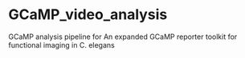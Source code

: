 # GCaMP_video_analysis
GCaMP analysis pipeline for An expanded GCaMP reporter toolkit for functional imaging in C. elegans
